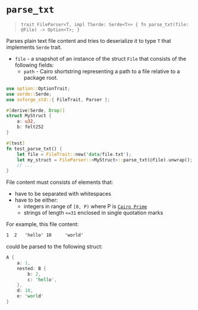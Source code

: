 # `parse_txt`


> `trait FileParser<T, impl TSerde: Serde<T>> {
>     fn parse_txt(file: @File) -> Option<T>;
> }`

Parses plain text file content and tries to deserialize it to type `T` that implements `Serde` trait.

- `file` - a snapshot of an instance of the struct `File` that consists of the following fields:
  - `path` - Cairo shortstring representing a path to a file relative to a package root.

```rust
use option::OptionTrait;
use serde::Serde;
use snforge_std::{ FileTrait, Parser };

#[derive(Serde, Drop)]
struct MyStruct {
    a: u32,
    b: felt252
}

#[test]
fn test_parse_txt() {
    let file = FileTrait::new('data/file.txt');
    let my_struct = FileParser::<MyStruct>::parse_txt(@file).unwrap();
    // ...
}
```

File content must consists of elements that:
- have to be separated with whitespaces
- have to be either:
  - integers in range of `[0, P)` where P is [`Cairo Prime`](https://book.cairo-lang.org/ch02-02-data-types.html?highlight=prime#felt-type)
  - strings of length `<=31` enclosed in single quotation marks

For example, this file content:
```txt
1  2   'hello' 10     'world'
```
could be parsed to the following struct:
```rust
A {
    a: 1, 
    nested: B {
        b: 2,
        c: 'hello',
    }, 
    d: 10,
    e: 'world'
}
```
